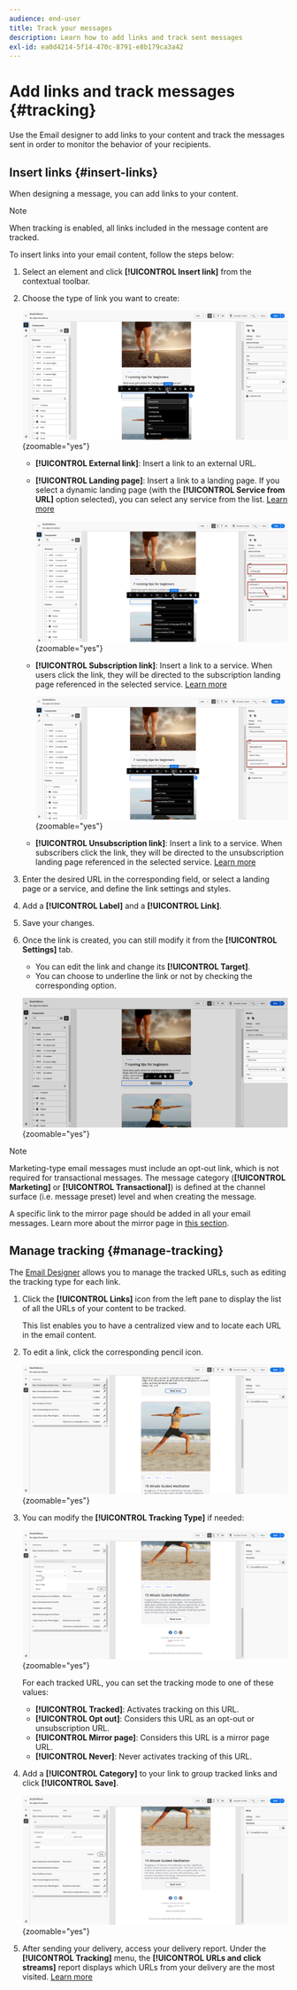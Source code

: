 ```yaml
---
audience: end-user
title: Track your messages
description: Learn how to add links and track sent messages
exl-id: ea0d4214-5f14-470c-8791-e8b179ca3a42
---
```

# Add links and track messages {#tracking}

Use the Email designer to add links to your content and track the messages sent in order to monitor the behavior of your recipients.

## Insert links {#insert-links}

When designing a message, you can add links to your content.

>[!NOTE]
>
>When tracking is enabled, all links included in the message content are tracked.

To insert links into your email content, follow the steps below:

1. Select an element and click **[!UICONTROL Insert link]** from the contextual toolbar.

1. Choose the type of link you want to create:

    ![](assets/message-tracking-insert-link.png){zoomable="yes"}

    * **[!UICONTROL External link]**: Insert a link to an external URL.

    * **[!UICONTROL Landing page]**: Insert a link to a landing page. If you select a dynamic landing page (with the **[!UICONTROL Service from URL]** option selected), you can select any service from the list. [Learn more ](../landing-pages/create-lp.md#define-actions-on-form-submission)

        ![](assets/email-link-to-landing-page.png){zoomable="yes"}

    * **[!UICONTROL Subscription link]**: Insert a link to a service. When users click the link, they will be directed to the subscription landing page referenced in the selected service. [Learn more ](../audience/manage-services.md#create-service)

        ![](assets/service-create-default-lp-link.png){zoomable="yes"}

    * **[!UICONTROL Unsubscription link]**: Insert a link to a service. When subscribers click the link, they will be directed to the unsubscription landing page referenced in the selected service. [Learn more ](../audience/manage-services.md#create-service)

    <!--* **[!UICONTROL Mirror page]**: Add a link to display the email content in a web browser. [Learn more]-->

1. Enter the desired URL in the corresponding field, or select a landing page or a service, and define the link settings and styles. 

1. Add a **[!UICONTROL Label]** and a **[!UICONTROL Link]**.

1. Save your changes.

1. Once the link is created, you can still modify it from the **[!UICONTROL Settings]** tab. 

    * You can edit the link and change its **[!UICONTROL Target]**.
    * You can choose to underline the link or not by checking the corresponding option.

    ![](assets/message-tracking-link-settings.png){zoomable="yes"}

>[!NOTE]
>
>Marketing-type email messages must include an opt-out link, which is not required for transactional messages. The message category (**[!UICONTROL Marketing]** or **[!UICONTROL Transactional]**) is defined at the channel surface (i.e. message preset) level and when creating the message.

A specific link to the mirror page should be added in all your email messages. Learn more about the mirror page in [this section](mirror-page.md).

## Manage tracking {#manage-tracking}

The [Email Designer](create-email-content.md) allows you to manage the tracked URLs, such as editing the tracking type for each link.

1. Click the **[!UICONTROL Links]** icon from the left pane to display the list of all the URLs of your content to be tracked.

    This list enables you to have a centralized view and to locate each URL in the email content.

1. To edit a link, click the corresponding pencil icon.

    ![](assets/message-tracking-edit-links.png){zoomable="yes"}

1. You can modify the **[!UICONTROL Tracking Type]** if needed:

   ![](assets/message-tracking-edit-a-link.png){zoomable="yes"}

    For each tracked URL, you can set the tracking mode to one of these values:

    * **[!UICONTROL Tracked]**: Activates tracking on this URL.
    * **[!UICONTROL Opt out]**: Considers this URL as an opt-out or unsubscription URL.
    * **[!UICONTROL Mirror page]**: Considers this URL is a mirror page URL.
    * **[!UICONTROL Never]**: Never activates tracking of this URL. <!--This information is saved: if the URL appears again in a future message, its tracking is automatically deactivated.-->

1. Add a **[!UICONTROL Category]** to your link to group tracked links and click **[!UICONTROL Save]**.

    ![](assets/message-tracking-edit-a-link_2.png){zoomable="yes"}

1. After sending your delivery, access your delivery report. Under the **[!UICONTROL Tracking]** menu, the **[!UICONTROL URLs and click streams]** report displays which URLs from your delivery are the most visited. [Learn more](../reporting/gs-reports.md)
